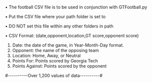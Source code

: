 • The football CSV file is to be used in conjunction with GTFootball.py

• Put the CSV file where your path folder is set to

• DO NOT set this file within any other folders in path

• CSV Format: (date,opponent,location,GT score,opponent score)
1. Date: the date of the game, in Year-Month-Day format.
2. Opponent: the name of the opposing team
3. Location: Home, Away, or Neutral
4. Points For: Points scored by Georgia Tech
5. Points Against: Points scored by the opponent

#----------Over 1,200 values of data----------#